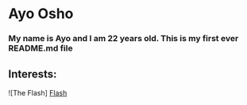 # Ayo Osho

### My name is Ayo and I am 22 years old. This is my first ever README.md file

## Interests:

![The Flash] [Flash]

[flash]: https://ifanboy.com/wp-content/uploads/2012/06/300px-Flash_Barry_Allen.png
